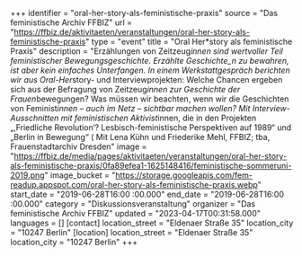 +++
identifier = "oral-her-story-als-feministische-praxis"
source = "Das feministische Archiv FFBIZ"
url = "https://ffbiz.de/aktivitaeten/veranstaltungen/oral-her-story-als-feministische-praxis"
type = "event"
title = "Oral Her*​story als feministische Praxis"
description = "Erzählungen von Zeitzeug*innen sind wertvoller Teil feministischer Bewegungsgeschichte. Erzählte Geschichte_n zu bewahren, ist aber kein einfaches Unterfangen. In einem Werkstattgespräch berichten wir aus Oral-Her*story- und Interviewprojekten: Welche Chancen ergeben sich aus der Befragung von Zeitzeug*innen zur Geschichte der Frauen*bewegungen? Was müssen wir beachten, wenn wir die Geschichten von Feminist*innen – auch im Netz – sichtbar machen wollen?
Mit Interview-Ausschnitten mit feministischen Aktivist*innen, die in den Projekten „,Friedliche Revolution‘? Lesbisch-feministische Perspektiven auf 1989“ und „Berlin in Bewegung“ (
Mit Lena Kühn und Friederike Mehl, FFBIZ; tba, Frauenstadtarchiv Dresden"
image = "https://ffbiz.de/media/pages/aktivitaeten/veranstaltungen/oral-her-story-als-feministische-praxis/0fa89efea1-1625148416/feministische-sommeruni-2019.png"
image_bucket = "https://storage.googleapis.com/fem-readup.appspot.com/oral-her-story-als-feministische-praxis.webp"
start_date = "2019-06-28T16:00 :00.000"
end_date = "2019-06-28T16:00 :00.000"
category = "Diskussionsveranstaltung"
organizer = "Das feministische Archiv FFBIZ"
updated = "2023-04-17T00:31:58.000"
languages = []
[contact]
location_street = "Eldenaer Straße 35"
location_city = "10247 Berlin"
[location]
location_street = "Eldenaer Straße 35"
location_city = "10247 Berlin"
+++